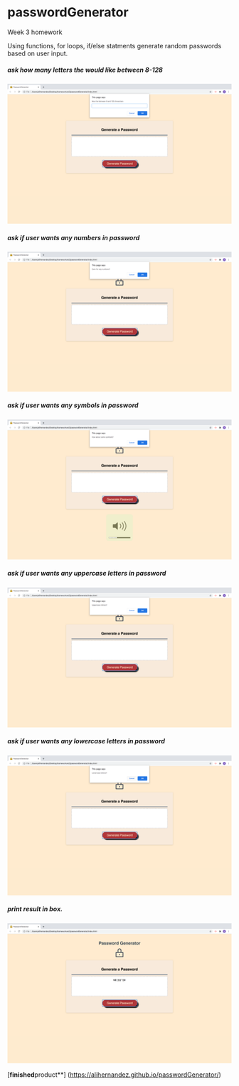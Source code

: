 # passwordGenerator
Week 3 homework

Using functions, for loops, if/else statments generate random passwords based on user input.

##### ask how many letters the would like between 8-128

![](password_length.png)

##### ask if user wants any numbers in password

![](Numbers.png)

##### ask if user wants any symbols in password

![](symbols.png)

##### ask if user wants any uppercase letters in password

![](Uppercase_letters.png)

##### ask if user wants any lowercase letters in password

![](lowercase_letters.png)

##### print result in box.
![](result.png)


[**finished**product**] (https://alihernandez.github.io/passwordGenerator/)

